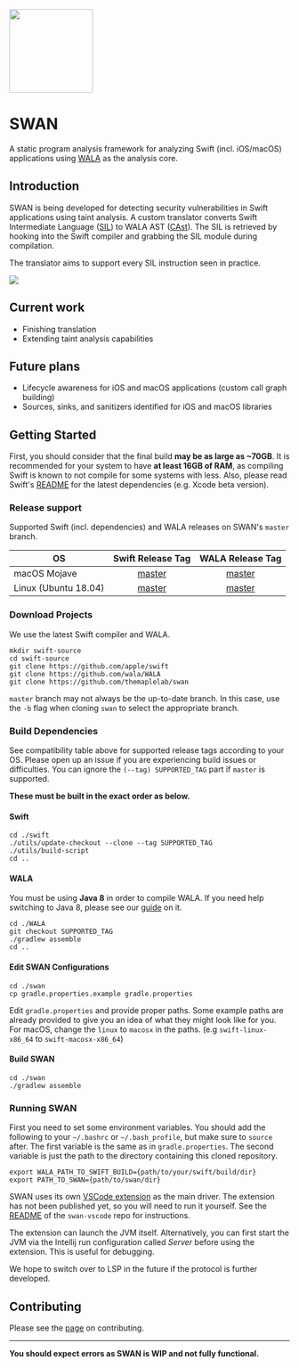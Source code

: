 
<img src="https://karimali.ca/resources/images/projects/swan.png" width="150">

# SWAN
A static program analysis framework for analyzing Swift (incl. iOS/macOS) applications using [WALA](https://github.com/wala/WALA) as the analysis core. 

## Introduction

SWAN is being developed for detecting security vulnerabilities in Swift applications using taint analysis. A custom translator converts Swift Intermediate Language ([SIL](https://github.com/apple/swift/blob/master/docs/SIL.rst)) to WALA AST ([CAst](http://wala.sourceforge.net/javadocs/trunk/com/ibm/wala/cast/tree/package-summary.html)). The SIL is retrieved by hooking into the Swift compiler and grabbing the SIL module during compilation.

The translator aims to support every SIL instruction seen in practice.

![](https://github.com/themaplelab/swan/blob/master/docs/readmeContent/exampleUse.gif)

## Current work
- Finishing translation
- Extending taint analysis capabilities

## Future plans
- Lifecycle awareness for iOS and macOS applications (custom call graph building)
- Sources, sinks, and sanitizers identified for iOS and macOS libraries

## Getting Started

First, you should consider that the final build **may be as large as ~70GB**. It is recommended for your system to have **at least 16GB of RAM**, as compiling Swift is known to not compile for some systems with less. Also, please read Swift's [README](https://github.com/apple/swift/blob/master/README.md) for the latest dependencies (e.g. Xcode beta version).

### Release support
Supported Swift (incl. dependencies) and WALA releases on SWAN's `master` branch. 

| OS | Swift Release Tag | WALA Release Tag | 
| -----------|:-------:|:-----:|
| macOS Mojave | [master](https://github.com/apple/swift/tree/master) | [master](https://github.com/wala/WALA/tree/master/) |
| Linux (Ubuntu 18.04) | [master](https://github.com/apple/swift/tree/master) | [master](https://github.com/wala/WALA/tree/master/) |

### Download Projects

We use the latest Swift compiler and WALA.
```
mkdir swift-source
cd swift-source
git clone https://github.com/apple/swift
git clone https://github.com/wala/WALA
git clone https://github.com/themaplelab/swan
```
`master` branch may not always be the up-to-date branch. In this case, use the `-b` flag when cloning `swan` to select the appropriate branch.

### Build Dependencies
See compatibility table above for supported release tags according to your OS. Please open up an issue if you are experiencing build issues or difficulties. You can ignore the `(--tag) SUPPORTED_TAG` part if `master` is supported.

**These must be built in the exact order as below.** 

#### Swift

```
cd ./swift
./utils/update-checkout --clone --tag SUPPORTED_TAG
./utils/build-script 
cd ..
```

#### WALA

You must be using **Java 8** in order to compile WALA. If you need help switching to Java 8, please see our [guide](https://github.com/themaplelab/swan/wiki/Switching-to-Java-8) on it.

```
cd ./WALA
git checkout SUPPORTED_TAG
./gradlew assemble
cd ..
```

#### Edit SWAN Configurations

```
cd ./swan
cp gradle.properties.example gradle.properties
```

Edit `gradle.properties` and provide proper paths. Some example paths are already provided to give you an idea of what they might look like for you. For macOS, change the `linux` to `macosx` in the paths. (e.g `swift-linux-x86_64` to `swift-macosx-x86_64`)


#### Build SWAN

```
cd ./swan
./gradlew assemble
```

### Running SWAN

First you need to set some environment variables. You should add the following to your `~/.bashrc` or `~/.bash_profile`, but make sure to `source` after. The first variable is the same as in `gradle.properties`. The second variable is just the path to the directory containing this cloned repository.

```
export WALA_PATH_TO_SWIFT_BUILD={path/to/your/swift/build/dir}
export PATH_TO_SWAN={path/to/swan/dir}
```

SWAN uses its own [VSCode extension](https://github.com/themaplelab/swan-vscode) as the main driver. The extension has not been published yet, so you will need to run it yourself. See the [README](https://github.com/themaplelab/swan-vscode/blob/master/README.md) of the `swan-vscode` repo for instructions.

The extension can launch the JVM itself. Alternatively, you can first start the JVM via the Intellij run configuration called _Server_ before using the extension. This is useful for debugging.


We hope to switch over to LSP in the future if the protocol is further developed.

## Contributing
Please see the [page](https://github.com/themaplelab/swan/wiki/Contributing) on contributing.

--------------------

**You should expect errors as SWAN is WIP and not fully functional.**
